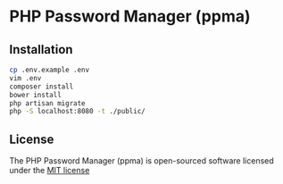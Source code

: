 # PHP Password Manager (ppma)

## Installation

```sh
cp .env.example .env
vim .env
composer install
bower install
php artisan migrate
php -S localhost:8080 -t ./public/
```

## License

The PHP Password Manager (ppma) is open-sourced software licensed under the [MIT license](http://opensource.org/licenses/MIT)
